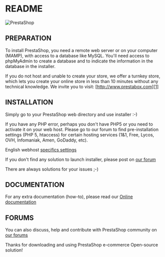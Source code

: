 README
======
![PrestaShop](http://www.prestashop.com/images/banners/general/prestashop_728x90.png "PrestaShop")

PREPARATION
--------

To install PrestaShop, you need a remote web server or on your computer (MAMP), with access to a database like MySQL.
You'll need access to phpMyAdmin to create a database and to indicate the information in the database in the installer.

If you do not host and unable to create your store, we offer a turnkey store, which lets you create your online store in less than 10 minutes without any technical knowledge.
We invite you to visit: [http://www.prestabox.com][1]

INSTALLATION
--------

Simply go to your PrestaShop web directory and use installer :-)

If you have any PHP error, perhaps you don't have PHP5 or you need to activate it on your web host.
Please go to our forum to find pre-installation settings (PHP 5, htaccess) for certain hosting services (1&1, Free, Lycos, OVH, Infomaniak, Amen, GoDaddy, etc).

English webhost [specifics settings][2]


If you don't find any solution to launch installer, please post on [our forum][3]


There are always solutions for your issues ;-)

DOCUMENTATION
--------

For any extra documentation (how-to), please read our [Online documentation][4]


FORUMS
--------

You can also discuss, help and contribute with PrestaShop community on [our forums][5]


Thanks for downloading and using PrestaShop e-commerce Open-source solution!

[1]: http://www.prestabox.com
[2]: http://www.prestashop.com/forums/topic/2946-pre-installation-settings-php-5-htaccess-for-certain-hosting-services/
[3]: http://www.prestashop.com/forums/forum/7-installing-prestashop/
[4]: http://doc.prestashop.com
[5]: http://www.prestashop.com/forums/